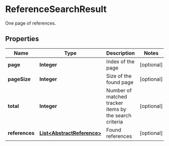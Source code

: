 

# ReferenceSearchResult

One page of references.

## Properties

| Name | Type | Description | Notes |
|------------ | ------------- | ------------- | -------------|
|**page** | **Integer** | Index of the page |  [optional] |
|**pageSize** | **Integer** | Size of the found page |  [optional] |
|**total** | **Integer** | Number of matched tracker items by the search criteria |  [optional] |
|**references** | [**List&lt;AbstractReference&gt;**](AbstractReference.md) | Found references |  [optional] |



